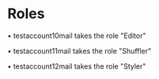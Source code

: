 # Roles
• testaccount10mail takes the role "Editor"

• testaccount11mail takes the role "Shuffler"

• testaccount12mail takes the role "Styler"
